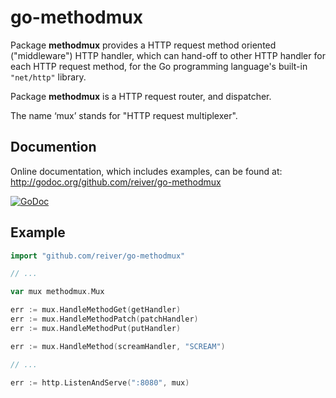 # go-methodmux

Package **methodmux** provides a HTTP request method oriented ("middleware") HTTP handler, which can hand-off to other HTTP handler for each HTTP request method,
for the Go programming language's built-in `"net/http"` library.

Package **methodmux** is a HTTP request router, and dispatcher.

The name ‘mux’ stands for "HTTP request multiplexer".


## Documention

Online documentation, which includes examples, can be found at: http://godoc.org/github.com/reiver/go-methodmux

[![GoDoc](https://godoc.org/github.com/reiver/go-methodmux?status.svg)](https://godoc.org/github.com/reiver/go-methodmux)

## Example
```go
import "github.com/reiver/go-methodmux"

// ...

var mux methodmux.Mux

err := mux.HandleMethodGet(getHandler)
err := mux.HandleMethodPatch(patchHandler)
err := mux.HandleMethodPut(putHandler)

err := mux.HandleMethod(screamHandler, "SCREAM")

// ...

err := http.ListenAndServe(":8080", mux)
```
